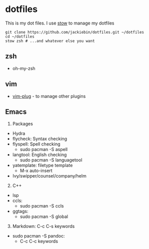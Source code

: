 # dotfiles
This is my dot files.
I use [stow](https://www.gnu.org/software/stow/) to manage my dotfiles
```
git clone https://github.com/jackiebin/dotfiles.git ~/dotfiles
cd ~/dotfiles
stow zsh # ...and whatever else you want
```
## zsh
- oh-my-zsh

## vim
- [vim-plug](https://github.com/junegunn/vim-plug) - to manage other plugins

## Emacs
1. Packages
- Hydra
- flycheck: Syntax checking
- flyspell: Spell checking
    - sudo pacman -S aspell
- langtool: English checking
    - sudo pacman -S languagetool
- yatemplate: filetype template
    - M-x auto-insert
- Ivy/swipper/counsel/company/helm
2. C++
- lsp
- ccls:
    - sudo pacman -S ccls
- ggtags:
    - sudo pacman -S global
3. Markdown: C-c C-s keywords
- sudo pacman -S pandoc:
    - C-c C-c keywords
